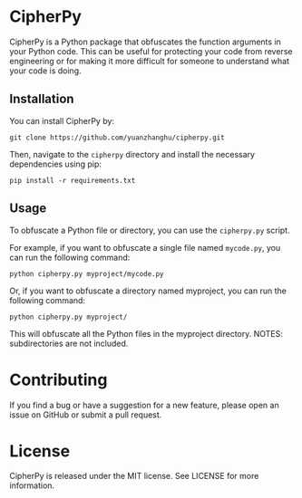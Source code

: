 # CipherPy

CipherPy is a Python package that obfuscates the function arguments in your Python code. This can be useful for protecting your code from reverse engineering or for making it more difficult for someone to understand what your code is doing.

## Installation

You can install CipherPy by:

```
git clone https://github.com/yuanzhanghu/cipherpy.git
```

Then, navigate to the `cipherpy` directory and install the necessary dependencies using pip:
```
pip install -r requirements.txt
```

## Usage

To obfuscate a Python file or directory, you can use the `cipherpy.py` script. 

For example, if you want to obfuscate a single file named `mycode.py`, you can run the following command:

```
python cipherpy.py myproject/mycode.py
```
Or, if you want to obfuscate a directory named myproject, you can run the following command:

```
python cipherpy.py myproject/
```
This will obfuscate all the Python files in the myproject directory. NOTES: subdirectories are not included.

# Contributing
If you find a bug or have a suggestion for a new feature, please open an issue on GitHub or submit a pull request.

# License
CipherPy is released under the MIT license. See LICENSE for more information.


